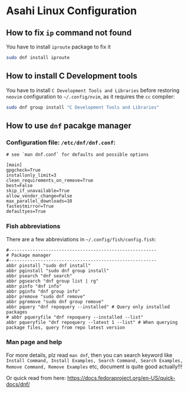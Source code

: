 # Asahi Linux Configuration

## How to fix `ip` command not found

You have to install `iproute` package to fix it

```bash
sudo dnf install iproute
```

## How to install C Development tools

You have to install `C Development Tools and Libraries` before restoring `neovim` configuration to `~/.config/nvim`, as it requires the `cc` compiler:

```bash
sudo dnf group install "C Development Tools and Libraries"
```

## How to use `dnf` pacakge manager

### Configuration file: `/etc/dnf/dnf.conf`:

```text
# see `man dnf.conf` for defaults and possible options

[main]
gpgcheck=True
installonly_limit=3
clean_requirements_on_remove=True
best=False
skip_if_unavailable=True
allow_vendor_change=False
max_parallel_downloads=10
fastestmirror=True
defaultyes=True
```

### Fish abbreviations

There are a few abbreviations in `~/.config/fish/config.fish`:

```fish
#--------------------------------------------------------
# Package manager
#--------------------------------------------------------
abbr pinstall "sudo dnf install"
abbr pginstall "sudo dnf group install"
abbr psearch "dnf search"
abbr pgsearch "dnf group list | rg"
abbr pinfo "dnf info"
abbr pginfo "dnf group info"
abbr premove "sudo dnf remove"
abbr pgremove "sudo dnf group remove"
abbr pquery "dnf repoquery --installed" # Query only installed packages
# abbr pqueryfile "dnf repoquery --installed --list"
abbr pqueryfile "dnf repoquery --latest 1 --list" # When querying package files, query from repo latest version
```


### Man page and help
For more details, plz read `man dnf`, then you can search keyword like `Install Command, Install Examples, Search Command, Search Examples, Remove Command, Remove Examples` etc, document is quite good actually!!!

Or quick read from here: https://docs.fedoraproject.org/en-US/quick-docs/dnf/


